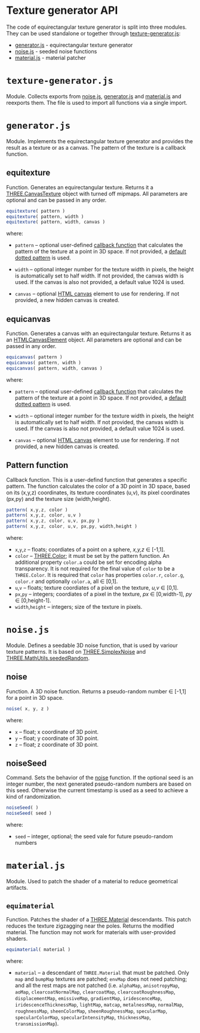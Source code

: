 # Texture generator API

The code of equirectangular texture generator is split into three modules. They
can be used standalone or together through [texture-generator.js](#texture-generatorjs):

* [generator.js](#generatorjs) - equirectangular texture generator
* [noise.js](#noisejs) - seeded noise functions
* [material.js](#materialjs) - material patcher


# `texture-generator.js`

Module. Collects exports from [noise.js](#noisejs), [generator.js](#generatorjs)
and [material.js](#materialjs) and reexports them. The file is used to import all
functions via a single import.




# `generator.js`

Module. Implements the equirectangular texture generator and provides the result
as a texture or as a canvas. The pattern of the texture is a callback function.

## equitexture

Function. Generates an equirectangular texture. Returns it a
[THREE.CanvasTexture](https://threejs.org/docs/#api/en/textures/CanvasTexture)
object with turned off mipmaps. All parameters are optional and can be passed in
any order.

```js
equitexture( pattern )
equitexture( pattern, width )
equitexture( pattern, width, canvas )
```

where:

* `pattern` &ndash; optional user-defined [callback function](#pattern-function)
that calculates the pattern of the texture at a point in 3D space. If not provided,
a [default dotted pattern](../examples/default-pattern.js) is used.

* `width` &ndash; optional integer number for the texture width in pixels,
the height is automatically set to half width. If not provided, the canvas width
is used. If the canvas is also not provided, a default value 1024 is used.

* `canvas` &ndash; optional [HTML canvas]([HTMLCanvasElement](https://developer.mozilla.org/en-US/docs/Web/API/HTMLCanvasElement))
element to use for rendering. If not provided, a new hidden canvas is created.


	
## equicanvas

Function. Generates a canvas with an equirectangular texture. Returns it as an
[HTMLCanvasElement](https://developer.mozilla.org/en-US/docs/Web/API/HTMLCanvasElement)
object. All parameters are optional and can be passed in any order.

```js
equicanvas( pattern )
equicanvas( pattern, width )
equicanvas( pattern, width, canvas )
```

where:

* `pattern` &ndash; optional user-defined [callback function](#pattern-function)
that calculates the pattern of the texture at a point in 3D space. If not provided,
a [default dotted pattern](../examples/default-pattern.js) is used.

* `width` &ndash; optional integer number for the texture width in pixels,
the height is automatically set to half width. If not provided, the canvas width
is used. If the canvas is also not provided, a default value 1024 is used.

* `canvas` &ndash; optional [HTML canvas]([HTMLCanvasElement](https://developer.mozilla.org/en-US/docs/Web/API/HTMLCanvasElement))
element to use for rendering. If not provided, a new hidden canvas is created.


## Pattern function

Callback function. This is a user-defind function that generates a specific pattern.
The function calculates the color of a 3D point in 3D space, based on its (x,y,z)
coordinates, its texture coordinates (u,v), its pixel coordinates (px,py) and the
texture size (width,height). 

```js
pattern( x,y,z, color )
pattern( x,y,z, color, u,v )
pattern( x,y,z, color, u,v, px,py )
pattern( x,y,z, color, u,v, px,py, width,height )
```

where:

* `x`,`y`,`z` &ndash; floats; coordiates of a point on a sphere, *x,y,z* &#x2208; [-1,1].
* `color` &ndash; [THREE.Color](https://threejs.org/docs/#api/en/math/Color); 
it must be set by the pattern function. An additional property `color.a`
could be set for encoding alpha transparency. It is not required for the final
value of `color` to be a `THREE.Color`. It is required that `color` has properties
`color.r`, `color.g`, `color.r` and optionally `color.a`, all &#x2208; [0,1].
* `u`,`v` &ndash; floats; texture coordiates of a pixel on the texture, *u,v* &#x2208; [0,1].
* `px`,`py` &ndash; integers; coordiates of a pixel in the texture, *px* &#x2208; [0,width-1], *py* &#x2208; [0,height-1].
* `width`,`height` &ndash; integers; size of the texture in pixels.




# `noise.js`

Module. Defines a seedable 3D noise function, that is used by variour texture
patterns. It is based on [THREE.SimplexNoise](https://github.com/mrdoob/three.js/blob/master/examples/jsm/math/SimplexNoise.js)
and [THREE.MathUtils.seededRandom](https://threejs.org/docs/#api/en/math/MathUtils.seededRandom).


## noise

Function. A 3D noise function. Returns a pseudo-random number &#x2208; [-1,1]
for a point in 3D space.

```js
noise( x, y, z )
```

where:

* `x` &ndash; float; x coordinate of 3D point.
* `y` &ndash; float; y coordinate of 3D point.
* `z` &ndash; float; z coordinate of 3D point.


## noiseSeed

Command. Sets the behavior of the [noise](#noise) function. If the optional
seed is an integer number, the next generated pseudo-random numbers are based on
this seed. Otherwise the current timestamp is used as a seed to achieve a kind
of randomization.

```js
noiseSeed( )
noiseSeed( seed )
```

where:

* `seed` &ndash; integer, optional; the seed vale for future pseudo-random numbers



# `material.js`

Module. Used to patch the shader of a material to reduce geometrical artifacts.


## `equimaterial`

Function. Patches the shader of a [THREE.Material](https://threejs.org/docs/#api/en/materials/Material)
descendants. This patch reduces the texture zigzagging near the poles. Returns 
the modified material. The function may not work for materials with user-provided
shaders.

```js
equimaterial( material )
```

where:

* `material` &ndash; a descendant of `THREE.Material` that must be patched. Only
`map` and `bumpMap` textures are patched; `envMap` does not need patching; and
all the rest maps are not patched (i.e. `alphaMap`, `anisotropyMap`, `aoMap`,
`clearcoatNormalMap`, `clearcoatMap`, `clearcoatRoughnessMap`, `displacementMap`,
`emissiveMap`, `gradientMap`, `iridescenceMap`, `iridescenceThicknessMap`,
`lightMap`, `matcap`, `metalnessMap`, `normalMap`, `roughnessMap`, `sheenColorMap`,
`sheenRoughnessMap`, `specularMap`, `specularColorMap`, `specularIntensityMap`,
`thicknessMap`, `transmissionMap`).
